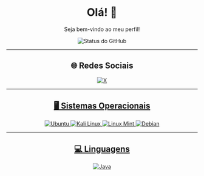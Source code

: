 <h1 align="center">Olá! 👋</h1>
<p align="center">Seja bem-vindo ao meu perfil!</p>

<div align="center">
  <img src="https://github-readme-stats.vercel.app/api?username=nikolaikiev&show_icons=true&theme=dracula" alt="Status do GitHub" />
</div>

<hr>

<h2 align="center">🌐 Redes Sociais</h2>
<p align="center">
  <a href="https://x.com/nikolaikiev_">
    <img src="https://img.shields.io/badge/X-%23000000.svg?style=for-the-badge&logo=X&logoColor=white" alt="X">
</p>

<hr>

<h2 align="center">🖥️ Sistemas Operacionais</h2>
<p align="center">
  <img src="https://img.shields.io/badge/Ubuntu-E95420?style=for-the-badge&logo=ubuntu&logoColor=white" alt="Ubuntu">
  <img src="https://img.shields.io/badge/Kali-268BEE?style=for-the-badge&logo=kalilinux&logoColor=black" alt="Kali Linux">
  <img src="https://img.shields.io/badge/Linux%20Mint-87CF3E?style=for-the-badge&logo=Linux%20Mint&logoColor=white" alt="Linux Mint">
  <img src="https://img.shields.io/badge/Debian-D70A53?style=for-the-badge&logo=debian&logoColor=white" alt="Debian">
</p>

<hr>

<h2 align="center">💻 Linguagens</h2>
<p align="center">
  <img src="https://img.shields.io/badge/Java-%23ED8B00.svg?style=for-the-badge&logo=openjdk&logoColor=white" alt="Java">
</p>
